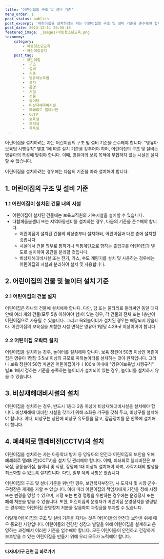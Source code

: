 ```yaml
---
title: '어린이집의 구조 및 설비 기준'
menu_order: 1
post_status: publish
post_excerpt: '어린이집을 설치하려는 자는 어린이집의 구조 및 설비 기준을 준수해야 합니다.  영유아보육법 시행규칙  별표 1에 따른 설치 기준을 갖추어야 하며, 어린이집의 구조 및 설비는 영유아의 특성에 맞춰야 합니다. 이때, 영유아의 보육 목적에 부합하지 않는 시설은 설치할 수 없습니다.'
post_date: 2023-12-11 20:55:18
featured_image: _images/아동청소년교육.png
taxonomy:
    category:
        - 아동청소년교육
        - 어린이집설치
    post_tag:
        - 어린이집
        -  구조
        -  설비
        -  기준
        -  영유아보육법
        -  설치
        -  운영
        -  시설
        -  건물
        -  놀이터
        -  비상재해대비시설
        -  폐쇄회로 텔레비전
        -  CCTV
        -  보육실
        -  조리실
        -  목욕실
---
```



어린이집을 설치하려는 자는 어린이집의 구조 및 설비 기준을 준수해야 합니다. "영유아보육법 시행규칙" 별표 1에 따른 설치 기준을 갖추어야 하며, 어린이집의 구조 및 설비는 영유아의 특성에 맞춰야 합니다. 이때, 영유아의 보육 목적에 부합하지 않는 시설은 설치할 수 없습니다.

어린이집을 설치하려는 경우에는 다음의 기준을 따라 설치해야 합니다.

## 1. 어린이집의 구조 및 설비 기준

### 1.1 어린이집이 설치된 건물 내의 시설

- 어린이집이 설치된 건물에는 보육교직원의 기숙시설을 설치할 수 있습니다.
- 다함께돌봄센터 또는 지역아동센터를 설치하는 경우, 다음의 기준을 준수해야 합니다.
  - 어린이집이 설치된 건물의 최상층부터 설치하되, 어린이집과 다른 층에 설치할 것입니다.
  - 시설에서 건물 외부로 통하거나 직통계단으로 향하는 출입구를 어린이집과 별도로 설치하여 공간을 분리할 것입니다.
  - 비상재해대비시설 또는 전기, 가스, 수도 계량기를 설치 및 사용하는 경우에는 어린이집의 시설과 분리하여 설치 및 사용합니다.

## 2. 어린이집의 건물 및 놀이터 설치 기준

### 2.1 어린이집의 건물 설치

어린이집은 하나의 건물에 설치해야 합니다. 다만, 담 또는 울타리로 둘러싸인 동일 대지 안에 여러 개의 건물(모두 5층 이하여야 함)이 있는 경우, 각 건물의 전체 또는 1층만이 어린이집으로 사용될 수 있습니다. 그리고 옥외놀이터가 설치된 경우는 해당되지 않습니다. 어린이집의 보육실을 포함한 시설 면적은 영유아 1명당 4.29㎡ 이상이어야 합니다.

### 2.2 어린이집 오락터 설치

어린이집을 설치하는 경우, 놀이터를 설치해야 합니다. 보육 정원이 50명 이상인 어린이집은 영유아 1명당 3.5㎡ 이상의 규모로 옥외놀이터를 설치하는 것이 원칙입니다. 그러나 보육 정원이 50명 미만인 어린이집이거나 100m 이내에 "영유아보육법 시행규칙" 별표 1에서 정하는 기준을 충족하는 놀이터가 설치되어 있는 경우, 놀이터를 설치하지 않을 수 있습니다.

## 3. 비상재해대비시설의 설치

어린이집을 설치하는 경우, 반드시 1층과 2층 이상에 비상재해대비시설을 설치해야 합니다. 비상재해에 대비한 시설을 갖추기 위해 소화용 기구를 갖춰 두고, 비상구를 설치해야 합니다. 이때, 비상구는 상단에 비상구 유도등을 달고, 잠금장치를 문 안쪽에 설치해야 합니다.

## 4. 폐쇄회로 텔레비전(CCTV)의 설치

어린이집을 설치하는 자는 아동학대 방지 등 영유아의 안전과 어린이집의 보안을 위해 폐쇄회로 텔레비전(CCTV)을 설치 및 관리해야 합니다. 이때, 폐쇄회로 텔레비전은 보육실, 공동놀이실, 놀이터 및 식당, 강당에 1대 이상씩 설치해야 하며, 사각지대의 발생을 최소화할 수 있도록 설치합니다. 다만, 일부 예외 사항은 있습니다.

어린이집의 구조 및 설비 기준을 위반한 경우, 보건복지부장관, 시·도지사 및 시장·군수·구청장은 제재를 가할 수 있습니다. 이에 따라 어린이집의 책임자에게 기간을 정해 시정 또는 변경을 명할 수 있으며, 시정 또는 변경 명령을 위반하는 경우에는 운영정지 또는 폐쇄 처분을 받을 수 있습니다. 또한, 어린이집의 운영자가 어린이집 운영정지를 명령받는 경우에는 어린이집 운영정지 처분을 갈음하여 과징금을 부과할 수 있습니다.

이렇게 어린이집의 구조 및 설비 기준을 지키는 것은 어린이들의 안전과 보안을 위해 매우 중요한 사항입니다. 어린이들의 건강한 성장과 발달을 위해 어린이집을 설계하고 운영하는 과정에서 이러한 기준을 엄수해야 합니다. 모든 어린이들이 안전하고 건강하게 보호받을 수 있는 어린이집을 만들기 위해 우리 모두가 노력해야 합니다.
<!-- wp:separator -->
<hr class="wp-block-separator has-alpha-channel-opacity"/>
<!-- /wp:separator -->

<!-- wp:group {"backgroundColor":"base","layout":{"type":"constrained"}} -->
<div class="wp-block-group has-base-background-color has-background"><!-- wp:paragraph {"align":"center","fontSize":"medium"} -->
<p class="has-text-align-center has-large-font-size"><strong>다자녀가구 관련 글 바로가기</strong></p>
<!-- /wp:paragraph -->


<!-- wp:latest-posts
{"categories":[{"id":22700,"count":19,"description":"","link":"https://uknowlaw.com/category/%eb%8b%a4%ec%9e%90%eb%85%80%ea%b0%80%ea%b5%ac/","name":"다자녀가구","slug":"다자녀가구","taxonomy":"category","parent":0,"meta":[],"_links":{"self":[{"href":"https://uknowlaw.com/wp-json/wp/v2/categories/22700"}],"collection":[{"href":"https://uknowlaw.com/wp-json/wp/v2/categories"}],"about":[{"href":"https://uknowlaw.com/wp-json/wp/v2/taxonomies/category"}],"wp:post_type":[{"href":"https://uknowlaw.com/wp-json/wp/v2/posts?categories=22700"}],"curies":[{"name":"wp","href":"https://api.w.org/{rel}","templated":true}]}}],"postsToShow":100,"excerptLength":28,"postLayout":"grid","columns":2,"featuredImageAlign":"left","featuredImageSizeSlug":"large","fontSize":"small"} /--></div>
<!-- /wp:group -->